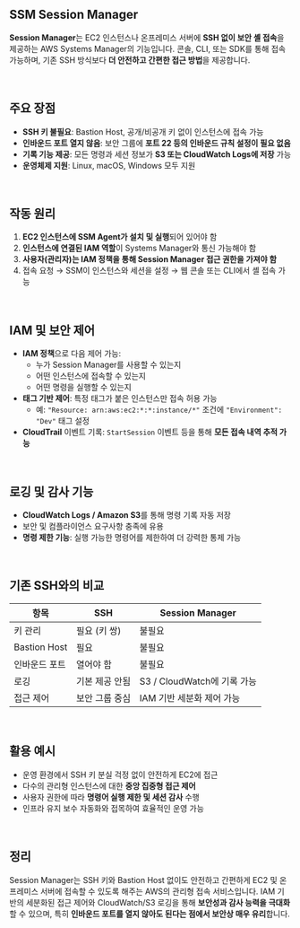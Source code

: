 ## SSM Session Manager

**Session Manager**는 EC2 인스턴스나 온프레미스 서버에 **SSH 없이 보안 셸 접속**을 제공하는 AWS Systems Manager의 기능입니다. 콘솔, CLI, 또는 SDK를 통해 접속 가능하며, 기존 SSH 방식보다 **더 안전하고 간편한 접근 방법**을 제공합니다.

<br>

## 주요 장점
- **SSH 키 불필요**: Bastion Host, 공개/비공개 키 없이 인스턴스에 접속 가능
- **인바운드 포트 열지 않음**: 보안 그룹에 **포트 22 등의 인바운드 규칙 설정이 필요 없음**
- **기록 기능 제공**: 모든 명령과 세션 정보가 **S3 또는 CloudWatch Logs에 저장** 가능
- **운영체제 지원**: Linux, macOS, Windows 모두 지원

<br>

## 작동 원리
1. **EC2 인스턴스에 SSM Agent가 설치 및 실행**되어 있어야 함
2. **인스턴스에 연결된 IAM 역할**이 Systems Manager와 통신 가능해야 함
3. **사용자(관리자)는 IAM 정책을 통해 Session Manager 접근 권한을 가져야 함**
4. 접속 요청 → SSM이 인스턴스와 세션을 설정 → 웹 콘솔 또는 CLI에서 셸 접속 가능

<br>

## IAM 및 보안 제어
- **IAM 정책**으로 다음 제어 가능:
  - 누가 Session Manager를 사용할 수 있는지
  - 어떤 인스턴스에 접속할 수 있는지
  - 어떤 명령을 실행할 수 있는지
- **태그 기반 제어**: 특정 태그가 붙은 인스턴스만 접속 허용 가능
  - 예: `"Resource: arn:aws:ec2:*:*:instance/*"` 조건에 `"Environment": "Dev"` 태그 설정
- **CloudTrail** 이벤트 기록: `StartSession` 이벤트 등을 통해 **모든 접속 내역 추적 가능**

<br>

## 로깅 및 감사 기능
- **CloudWatch Logs / Amazon S3**를 통해 명령 기록 자동 저장
- 보안 및 컴플라이언스 요구사항 충족에 유용
- **명령 제한 기능**: 실행 가능한 명령어를 제한하여 더 강력한 통제 가능

<br>

## 기존 SSH와의 비교
| 항목 | SSH | Session Manager |
|------|-----|-----------------|
| 키 관리 | 필요 (키 쌍) | 불필요 |
| Bastion Host | 필요 | 불필요 |
| 인바운드 포트 | 열어야 함 | 불필요 |
| 로깅 | 기본 제공 안됨 | S3 / CloudWatch에 기록 가능 |
| 접근 제어 | 보안 그룹 중심 | IAM 기반 세분화 제어 가능 |

<br>

## 활용 예시
- 운영 환경에서 SSH 키 분실 걱정 없이 안전하게 EC2에 접근
- 다수의 관리형 인스턴스에 대한 **중앙 집중형 접근 제어**
- 사용자 권한에 따라 **명령어 실행 제한 및 세션 감사** 수행
- 인프라 유지 보수 자동화와 접목하여 효율적인 운영 가능

<br>

## 정리
Session Manager는 SSH 키와 Bastion Host 없이도 안전하고 간편하게 EC2 및 온프레미스 서버에 접속할 수 있도록 해주는 AWS의 관리형 접속 서비스입니다. IAM 기반의 세분화된 접근 제어와 CloudWatch/S3 로깅을 통해 **보안성과 감사 능력을 극대화**할 수 있으며, 특히 **인바운드 포트를 열지 않아도 된다는 점에서 보안상 매우 유리**합니다.